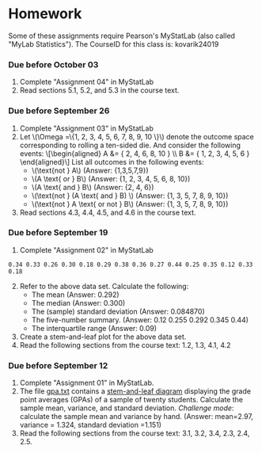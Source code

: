 # Homework

Some of these assignments require Pearson's MyStatLab (also called "MyLab
Statistics"). The CourseID for this class is: kovarik24019


### Due before October 03

1. Complete "Assignment 04" in MyStatLab
2. Read sections 5.1, 5.2, and 5.3 in the course text.

### Due before September 26

1. Complete "Assignment 03" in MyStatLab
2. Let \\(\Omega =\\{1, 2, 3, 4, 5, 6, 7, 8, 9, 10 \\}\\) denote the
   outcome space corresponding to rolling a ten-sided die. And consider
   the following events:
   \\[\begin{aligned}
   A &= \{ 2, 4, 6, 8, 10   \} \\\\
   B &= \{ 1, 2, 3, 4, 5, 6 \}
   \end{aligned}\\]
   List all outcomes in the following events:
   - \\(\text{not } A\\) (Answer: <span class = "spoiler">{1,3,5,7,9}</span>)
   - \\(A \text{ or } B\\)  (Answer: <span class = "spoiler">{1, 2, 3, 4, 5, 6, 8, 10}</span>)
   - \\(A \text{ and } B\\)  (Answer: <span class = "spoiler">{2, 4, 6}</span>)
   - \\(\text{not } (A \text{ and } B) \\)  (Answer: <span class = "spoiler">{1, 3, 5, 7, 8, 9, 10}</span>)
   - \\(\text{not } A \text{ or not } B\\) (Answer: <span class = "spoiler">{1, 3, 5, 7, 8, 9, 10}</span>)
3. Read sections 4.3, 4.4, 4.5, and 4.6 in the course text.

### Due before September 19

1. Complete "Assignment 02" in MyStatLab

```
0.34 0.33 0.26 0.30 0.18 0.29 0.38 0.36 0.27 0.44 0.25 0.35 0.12 0.33 0.18
```
2. Refer to the above data set. Calculate the following:
    - The mean (Answer: <span class="spoiler">0.292</span>)
    - The median (Answer: <span class="spoiler">0.300</span>)
    - The (sample) standard deviation (Answer: <span class="spoiler">0.084870</span>)
    - The five-number summary. (Answer: <span class="spoiler">0.12 0.255 0.292 0.345 0.44</span>)
    - The interquartile range (Answer: <span class="spoiler">0.09</span>)
3. Create a stem-and-leaf plot for the above data set.
4. Read the following sections from the course text: 1.2, 1.3, 4.1, 4.2

### Due before September 12

1. Complete "Assignment 01" in MyStatLab.
2. The file [gpa.txt](static/gpa.txt) contains a
   [stem-and-leaf diagram][sl] displaying the grade point
   averages (GPAs) of a sample of twenty students. Calculate
   the sample mean, variance, and standard deviation.
  *Challenge mode*: calculate the sample mean and variance
  by hand. (Answer: <span class="spoiler">mean=2.97, variance =
  1.324, standard deviation =1.151</span>)
3. Read the following sections from the course text: 3.1, 3.2, 3.4,
   2.3, 2.4, 2.5.

[sl]: https://en.wikipedia.org/wiki/Stem-and-leaf_display
